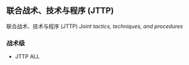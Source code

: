 <!-- 联合条令 -->

## 联合战术、技术与程序 (JTTP)

联合战术、技术与程序 (JTTP) *Joint tactics, techniques, and procedures*

### 战术级

* JTTP ALL
